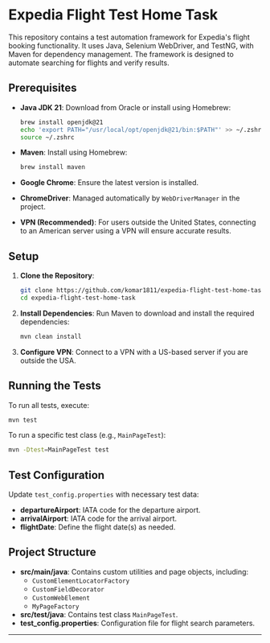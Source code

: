 # Expedia Flight Test Home Task

This repository contains a test automation framework for Expedia's flight booking functionality. It uses Java, Selenium WebDriver, and TestNG, with Maven for dependency management. The framework is designed to automate searching for flights and verify results.

## Prerequisites

- **Java JDK 21**: Download from Oracle or install using Homebrew:
  ```bash
  brew install openjdk@21
  echo 'export PATH="/usr/local/opt/openjdk@21/bin:$PATH"' >> ~/.zshrc
  source ~/.zshrc
  ```

- **Maven**: Install using Homebrew:
  ```bash
  brew install maven
  ```

- **Google Chrome**: Ensure the latest version is installed.

- **ChromeDriver**: Managed automatically by `WebDriverManager` in the project.

- **VPN (Recommended)**: For users outside the United States, connecting to an American server using a VPN will ensure accurate results.

## Setup

1. **Clone the Repository**:
   ```bash
   git clone https://github.com/komar1811/expedia-flight-test-home-task.git
   cd expedia-flight-test-home-task
   ```

2. **Install Dependencies**:
   Run Maven to download and install the required dependencies:
   ```bash
   mvn clean install
   ```

3. **Configure VPN**:
   Connect to a VPN with a US-based server if you are outside the USA.

## Running the Tests

To run all tests, execute:
```bash
mvn test
```

To run a specific test class (e.g., `MainPageTest`):
```bash
mvn -Dtest=MainPageTest test
```

## Test Configuration

Update `test_config.properties` with necessary test data:
- **departureAirport**: IATA code for the departure airport.
- **arrivalAirport**: IATA code for the arrival airport.
- **flightDate**: Define the flight date(s) as needed.

## Project Structure

- **src/main/java**: Contains custom utilities and page objects, including:
    - `CustomElementLocatorFactory`
    - `CustomFieldDecorator`
    - `CustomWebElement`
    - `MyPageFactory`
- **src/test/java**: Contains test class `MainPageTest`.
- **test_config.properties**: Configuration file for flight search parameters.

---